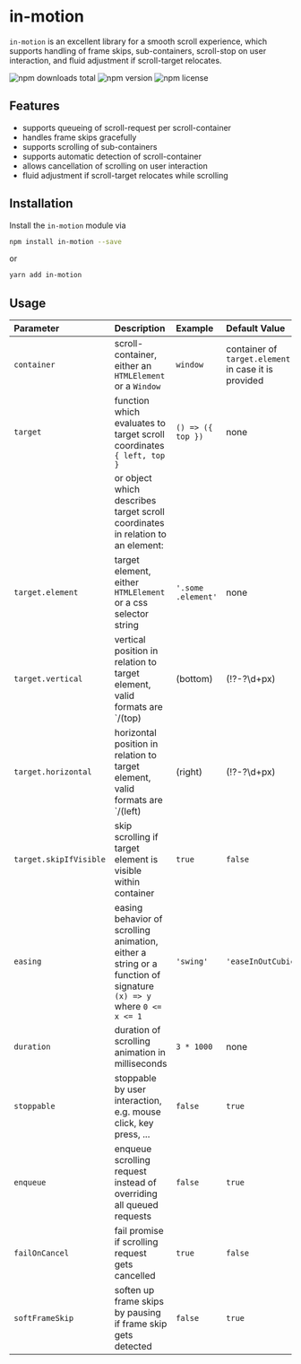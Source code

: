 # in-motion

``in-motion`` is an excellent library for a smooth scroll experience, which supports handling of frame skips, sub-containers, scroll-stop on user interaction, and fluid adjustment if scroll-target relocates.

![npm downloads total](https://img.shields.io/npm/dt/in-motion.svg) ![npm version](https://img.shields.io/npm/v/in-motion.svg) ![npm license](https://img.shields.io/npm/l/in-motion.svg)

## Features

* supports queueing of scroll-request per scroll-container
* handles frame skips gracefully
* supports scrolling of sub-containers
* supports automatic detection of scroll-container
* allows cancellation of scrolling on user interaction
* fluid adjustment if scroll-target relocates while scrolling

## Installation

Install the `in-motion` module via

```sh
npm install in-motion --save
```

or

```sh
yarn add in-motion
```

## Usage

| Parameter | Description | Example | Default Value |
| :--- | :--- | :--- | :--- |
| `container` | scroll-container, either an `HTMLElement` or a `Window` | `window` | container of `target.element` in case it is provided |
| `target` | function which evaluates to target scroll coordinates `{ left, top }` | `() => ({ top })` | none |
|          | or object which describes target scroll coordinates in relation to an element: | | |
| `target.element` | target element, either `HTMLElement` or a css selector string | `'.some .element'` | none |
| `target.vertical` | vertical position in relation to target element, valid formats are `/(top)|(bottom)|(!?-?\d+px)|(!?-?\d+%)/` (enables vertical scrolling) | `'-20px'` | none |
| `target.horizontal` | horizontal position in relation to target element, valid formats are `/(left)|(right)|(!?-?\d+px)|(!?-?\d+%)/` (enables horizontal scrolling) | `'-20px'` | none |
| `target.skipIfVisible` | skip scrolling if target element is visible within container  | `true` | `false` |
| `easing` | easing behavior of scrolling animation, either a string or a function of signature `(x) => y` where `0 <= x <= 1` | `'swing'` | `'easeInOutCubic'` |
| `duration` | duration of scrolling animation in milliseconds | `3 * 1000` | none |
| `stoppable` | stoppable by user interaction, e.g. mouse click, key press, ... | `false` | `true` |
| `enqueue` | enqueue scrolling request instead of overriding all queued requests  | `false` | `true` |
| `failOnCancel` | fail promise if scrolling request gets cancelled | `true` | `false` |
| `softFrameSkip` | soften up frame skips by pausing if frame skip gets detected  | `false` | `true` |
